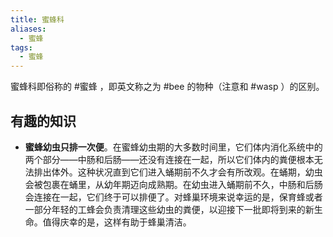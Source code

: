 ```yaml
---
title: 蜜蜂科
aliases:
  - 蜜蜂
tags:
  - 蜜蜂
---
```

蜜蜂科即俗称的 #蜜蜂 ，即英文称之为 #bee 的物种（注意和 #wasp ）的区别。

## 有趣的知识

* **蜜蜂幼虫只排一次便**。在蜜蜂幼虫期的大多数时间里，它们体内消化系统中的两个部分——中肠和后肠——还没有连接在一起，所以它们体内的粪便根本无法排出体外。这种状况直到它们进入蛹期前不久才会有所改观。在蛹期，幼虫会被包裹在蛹里，从幼年期迈向成熟期。在幼虫进入蛹期前不久，中肠和后肠会连接在一起，它们终于可以排便了。对蜂巢环境来说幸运的是，保育蜂或者一部分年轻的工蜂会负责清理这些幼虫的粪便，以迎接下一批即将到来的新生命。值得庆幸的是，这样有助于蜂巢清洁。